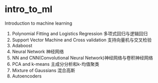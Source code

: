 # intro_to_ml
Introduction to machine learning
1. Polynomial Fitting and Logistics Regression 多项式回归与逻辑回归
2. Support Vector Machine and Cross validation 支持向量机与交叉检验
3. Adaboost
4. Neural Network 神经网络
5. NN and CNN(Convolutional Neural Network)神经网络与卷积神经网络
6. PCA and k-means 主成分分析和k-均值聚类
7. Mixture of Gaussians 混合高斯
8. Autoencoders
